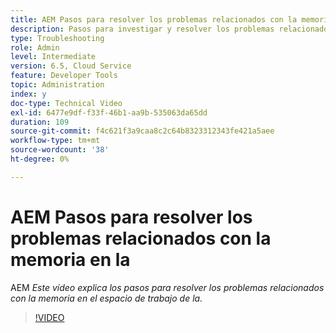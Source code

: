 ```yaml
---
title: AEM Pasos para resolver los problemas relacionados con la memoria en la
description: Pasos para investigar y resolver los problemas relacionados con la memoria
type: Troubleshooting
role: Admin
level: Intermediate
version: 6.5, Cloud Service
feature: Developer Tools
topic: Administration
index: y
doc-type: Technical Video
exl-id: 6477e9df-f33f-46b1-aa9b-535063da65dd
duration: 109
source-git-commit: f4c621f3a9caa8c2c64b8323312343fe421a5aee
workflow-type: tm+mt
source-wordcount: '38'
ht-degree: 0%

---
```


# AEM Pasos para resolver los problemas relacionados con la memoria en la

AEM *Este vídeo explica los pasos para resolver los problemas relacionados con la memoria en el espacio de trabajo de la.*

>[!VIDEO](https://video.tv.adobe.com/v/335473?quality=12&learn=on)
